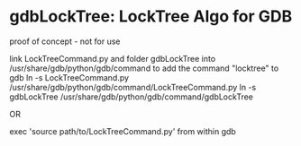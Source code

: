 gdbLockTree: LockTree Algo for GDB 
===========
proof of concept - not for use

link LockTreeCommand.py and folder gdbLockTree into /usr/share/gdb/python/gdb/command to add the command "locktree" to gdb
ln -s LockTreeCommand.py /usr/share/gdb/python/gdb/command/LockTreeCommand.py
ln -s gdbLockTree /usr/share/gdb/python/gdb/command/gdbLockTree

OR

exec 'source path/to/LockTreeCommand.py' from within gdb

